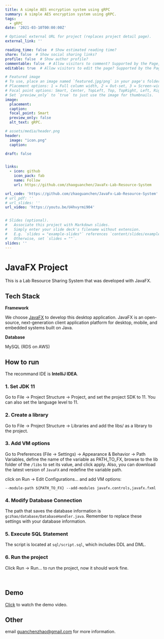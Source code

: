 ```yaml
---
title: A simple AES encryption system using gRPC
summary: A simple AES encryption system using gRPC.
tags:
  - gRPC
date: '2021-03-10T00:00:00Z'

# Optional external URL for project (replaces project detail page).
external_link: ''

reading_time: false  # Show estimated reading time?
share: false  # Show social sharing links?
profile: false  # Show author profile?
commentable: false  # Allow visitors to comment? Supported by the Page, Post, and Docs content types.
editable: true  # Allow visitors to edit the page? Supported by the Page, Post, and Docs content types.

# Featured image
# To use, place an image named `featured.jpg/png` in your page's folder.
# Placement options: 1 = Full column width, 2 = Out-set, 3 = Screen-width
# Focal point options: Smart, Center, TopLeft, Top, TopRight, Left, Right, BottomLeft, Bottom, BottomRight
# Set `preview_only` to `true` to just use the image for thumbnails.
image:
  placement:
  caption:
  focal_point: Smart
  preview_only: false
  alt_text: gRPC.

# assets/media/header.png
header:
  image: "icon.png"
  caption:

draft: false


links:
  - icon: github
    icon_pack: fab
    name: Follow
    url: https://github.com/zhaoguanchen/JavaFx-Lab-Resource-System

url_code: 'https://github.com/zhaoguanchen/JavaFx-Lab-Resource-System'
# url_pdf: ''
# url_slides: ''
url_video: 'https://youtu.be/U4hvyrmi904'


# Slides (optional).
#   Associate this project with Markdown slides.
#   Simply enter your slide deck's filename without extension.
#   E.g. `slides = "example-slides"` references `content/slides/example-slides.md`.
#   Otherwise, set `slides = ""`.
slides: ''
---
```


# JavaFX Project

This is a Lab Resource Sharing System that was developed with JavaFX.

## Tech Stack

**Framework**

We choose [JavaFX](https://openjfx.io/) to develop this desktop application. JavaFX is an open-source, next-generation client application platform for desktop, mobile, and embedded systems built on Java.

**Database**

MySQL (RDS on AWS)

## How to run

The recommand IDE is **IntelliJ IDEA**.

### 1. Set JDK 11

Go to File -> Project Structure -> Project, and set the project SDK to 11. You can also set the language level to 11.

### 2. Create a library

Go to File -> Project Structure -> Libraries and add the libs/ as a library to the project.

### 3. Add VM options

Go to Preferences (File -> Settings) -> Appearance & Behavior -> Path Variables, define the name of the variable as PATH_TO_FX, browse to the lib folder of the `/libs` to set its value, and click apply.  Also, you can download the latest version of `JavaFX` and redefine the variable path.

  

click on Run -> Edit Configurations... and add VM options:

```
--module-path ${PATH_TO_FX} --add-modules javafx.controls,javafx.fxml
```

### 4. Modify Database Connection

The path that saves the database information is `gczhao/database/DatabaseHandler.java`. Remember to replace these settings with your database information.

### 5. Execute SQL Statement

The script is located at `sql/script.sql`, which includes DDL and DML.

### 6. Run the project

Click Run -> Run... to run the project, now it should work fine.  

​					

## Demo

[Click](https://youtu.be/U4hvyrmi904) to watch the demo video.

## Other

email guanchenzhao@gmail.com for more information.


